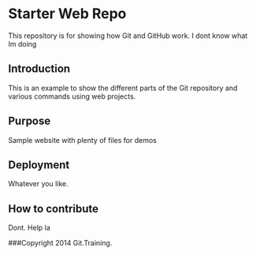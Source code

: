 # Starter Web Repo

This repository is for showing how Git and GitHub work. I dont know what Im doing

## Introduction

This is an example to show the different parts of the Git repository and various commands using web projects.

## Purpose

Sample website with plenty of files for demos

## Deployment
Whatever you like.

## How to contribute
Dont. Help la

###Copyright
2014 Git.Training.